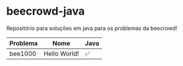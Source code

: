 # beecrowd-java

Repositório para soluções em java para os problemas da beecrowd!

| Problema | Nome         | Java               |
| -------- | ------------ | ------------------ |
| bee1000  | Hello World! | :white_check_mark: |
